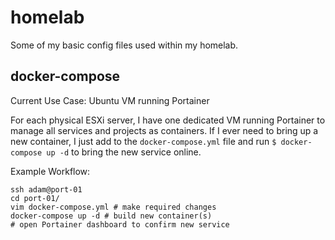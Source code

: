 # homelab

Some of my basic config files used within my homelab.

## docker-compose

Current Use Case: Ubuntu VM running Portainer

For each physical ESXi server, I have one dedicated VM running Portainer to
manage all services and projects as containers. If I ever need to bring up
a new container, I just add to the `docker-compose.yml` file and run `$
docker-compose up -d` to bring the new service online.

Example Workflow:

```
ssh adam@port-01
cd port-01/
vim docker-compose.yml # make required changes
docker-compose up -d # build new container(s)
# open Portainer dashboard to confirm new service
```

